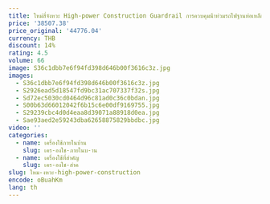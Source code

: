 ```yaml
---
title: ใหม่สี่จังหวะ High-power Construction Guardrail การควบคุมน้ําท่วมรถไฟฐานท่อเหล็กมือถือเบนซิน Pile DRIVER
price: '38507.38'
price_original: '44776.04'
currency: THB
discount: 14%
rating: 4.5
volume: 66
image: S36c1dbb7e6f94fd398d646b00f3616c3z.jpg
images:
  - S36c1dbb7e6f94fd398d646b00f3616c3z.jpg
  - S2926ead5d18547fd9bc31ac707337f32s.jpg
  - Sd72ec5030cd0464d96c81ad0c36c0bdan.jpg
  - S00b63d66012042f6b15c6e00df9169755.jpg
  - S29239cbc4d0d4eaa8d39071a88918d0ea.jpg
  - Sae93aed2e59243dba62658875829bbdbc.jpg
video: ''
categories:
  - name: เครื่องใช้ภายในบ้าน
    slug: เคร-องใช-ภายในบ-าน
  - name: เครื่องใช้ที่สำคัญ
    slug: เคร-องใช-สำค
slug: ใหม-งหวะ-high-power-construction
encode: oBuahKm
lang: th
---
```

  